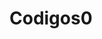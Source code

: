 # Codigos0
<!DOCTYPE html>
<html lang="pt-br">
<head>
  <title>titulo</title>
  <meta charset="UTF-8"> 
  <meta name="viewport" content="width=device-width, initial-scale=1.0"
  
</head>

<body>
  
  
  
  
 
</body>
</html>

